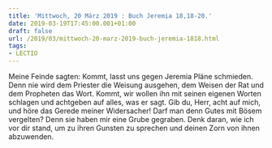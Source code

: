 ```yaml
---
title: 'Mittwoch, 20 März 2019 : Buch Jeremia 18,18-20.'
date: 2019-03-19T17:45:00.001+01:00
draft: false
url: /2019/03/mittwoch-20-marz-2019-buch-jeremia-1818.html
tags: 
- LECTIO
---
```


Meine Feinde sagten: Kommt, lasst uns gegen Jeremia Pläne schmieden. Denn nie wird dem Priester die Weisung ausgehen, dem Weisen der Rat und dem Propheten das Wort. Kommt, wir wollen ihn mit seinen eigenen Worten schlagen und achtgeben auf alles, was er sagt. Gib du, Herr, acht auf mich, und höre das Gerede meiner Widersacher! Darf man denn Gutes mit Bösem vergelten? Denn sie haben mir eine Grube gegraben. Denk daran, wie ich vor dir stand, um zu ihren Gunsten zu sprechen und deinen Zorn von ihnen abzuwenden.